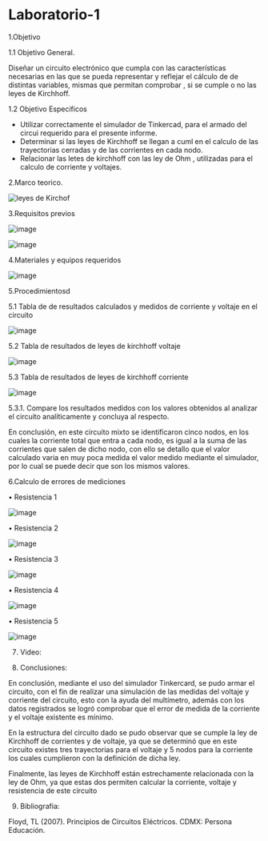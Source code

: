 # Laboratorio-1
1.Objetivo

1.1 Objetivo General.

Diseñar un circuito electrónico que cumpla con las características necesarias en las que se pueda representar y reflejar el cálculo de 
de distintas variables, mismas que permitan comprobar , si se cumple o no las leyes de Kirchhoff.

1.2 Objetivo  Especificos

-  Utilizar correctamente el simulador de Tinkercad, para el armado del circui requerido para el presente informe.
-  Determinar si las leyes de Kirchhoff se llegan a cuml en el calculo de las trayectorias cerradas y de las corrientes en cada nodo.
-  Relacionar las letes de kirchhoff con las ley de Ohm , utilizadas para el calculo de corriente y voltajes.

2.Marco teorico.

![leyes de Kirchof](https://user-images.githubusercontent.com/105687375/169203486-6c29d9d3-afcc-4825-8a27-ebcfc2c7bc92.png)


3.Requisitos previos

![image](https://user-images.githubusercontent.com/105687213/170617942-024245b0-1c0e-406f-896c-17c61a96d7bc.png)

![image](https://user-images.githubusercontent.com/105687213/170617967-89acab03-9c70-428e-b1a5-9136ec96fbba.png)





4.Materiales y equipos requeridos

![image](https://user-images.githubusercontent.com/105687213/170617051-31e3806f-a4e2-43a6-9830-a510a957abe2.png)
 
 5.Procedimientosd
 
 5.1 Tabla de de resultados  calculados  y medidos de corriente y voltaje en el circuito
 
 ![image](https://user-images.githubusercontent.com/105687213/170617307-a80d1fa1-cb54-4747-bb67-f5e847cb98d3.png)
 
 5.2 Tabla  de resultados de leyes de kirchhoff voltaje
 
 ![image](https://user-images.githubusercontent.com/105687213/170617440-4ba8a62d-f654-45f6-984a-70e21409a7f8.png)

5.3 Tabla de resultados de  leyes de kirchhoff corriente

![image](https://user-images.githubusercontent.com/105687213/170617586-0588e25d-6b57-4e75-ab00-714475c51045.png)

5.3.1. Compare los resultados medidos con los valores obtenidos al analizar el circuito
analíticamente y concluya al respecto.

En conclusión, en este circuito mixto se identificaron cinco nodos, en los cuales la corriente total que entra a cada nodo, es igual a la suma de las corrientes que salen de dicho nodo, con ello se detallo que el valor calculado varia en muy poca medida el valor medido mediante el simulador, por lo cual se puede decir que son los mismos valores. 

6.Calculo de errores de mediciones

•	Resistencia 1

![image](https://user-images.githubusercontent.com/105687213/170620885-9f326330-0b61-4439-acad-e545fbd36031.png)

•	Resistencia 2

![image](https://user-images.githubusercontent.com/105687213/170620951-5a1b31ca-b6ea-47be-bfd4-a804b01f4253.png)

•	Resistencia 3

![image](https://user-images.githubusercontent.com/105687213/170621018-84b7220d-af95-4a83-a5db-051f2fe08c98.png)

•	Resistencia 4

![image](https://user-images.githubusercontent.com/105687213/170621079-4719539c-4c09-4620-bc69-bd03b4152b6a.png)

•	Resistencia 5

![image](https://user-images.githubusercontent.com/105687213/170621111-575d46de-0184-43f8-a589-c48e2806261b.png)

7. Video:

8. Conclusiones:

En conclusión, mediante el uso del simulador Tinkercard, se pudo armar el circuito, con el fin de realizar una simulación de las medidas del voltaje y corriente del circuito, esto con la ayuda del multímetro, además con los datos registrados se logró comprobar que el error de medida de la corriente y el voltaje existente es mínimo.

En la estructura del circuito dado se pudo observar que se cumple la ley de Kirchhoff de corrientes y de voltaje, ya que se determinó que en este circuito existes tres trayectorias para el voltaje y 5 nodos para la corriente los cuales cumplieron con la definición de dicha ley.

Finalmente, las leyes de Kirchhoff están estrechamente relacionada con la ley de Ohm, ya que estas dos permiten calcular la corriente, voltaje y resistencia de este circuito

9. Bibliografia:

 Floyd, TL (2007). Principios de Circuitos Eléctricos. CDMX: Persona Educación.
 












